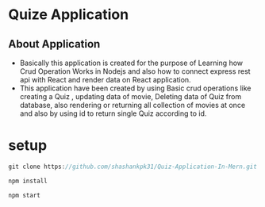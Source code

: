 # Quize  Application

## About Application
- Basically this application is created for the purpose of Learning how Crud Operation Works in Nodejs and also how to connect express rest api with React and render data on React application.
- This application have been created by using Basic crud operations like creating a Quiz
  , updating data of movie, Deleting data of Quiz from database, also rendering or returning all collection of movies at once and also by using id to return single Quiz 
  according to id.

# setup

```js
git clone https://github.com/shashankpk31/Quiz-Application-In-Mern.git

npm install

npm start
```
